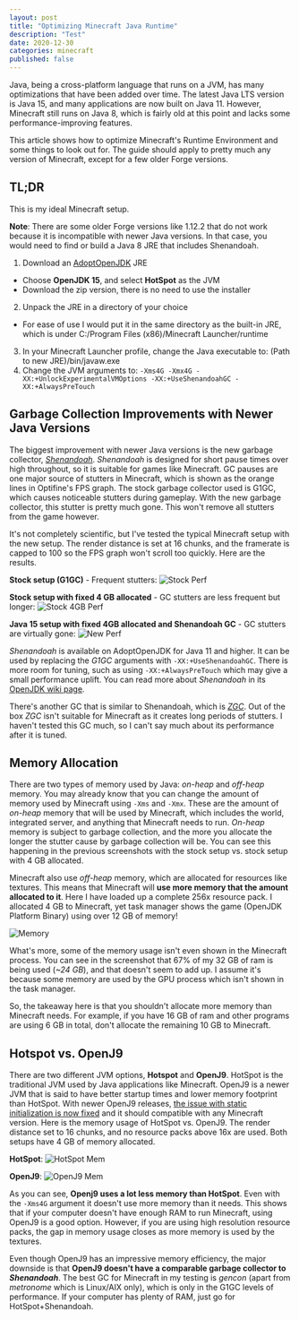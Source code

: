 ```yaml
---
layout: post
title: "Optimizing Minecraft Java Runtime"
description: "Test"
date: 2020-12-30
categories: minecraft
published: false
---
```

Java, being a cross-platform language that runs on a JVM, has many optimizations that have been added over time. The latest Java LTS version is Java 15, and many applications are now built on Java 11. However, Minecraft still runs on Java 8, which is fairly old at this point and lacks some performance-improving features.

This article shows how to optimize Minecraft's Runtime Environment and some things to look out for. The guide should apply to pretty much any version of Minecraft, except for a few older Forge versions.

## TL;DR

This is my ideal Minecraft setup.

**Note**: There are some older Forge versions like 1.12.2 that do not work because it is incompatible with newer Java versions. In that case, you would need to find or build a Java 8 JRE that includes Shenandoah.

1. Download an [AdoptOpenJDK](https://adoptopenjdk.net/releases.html) JRE
- Choose **OpenJDK 15**, and select **HotSpot** as the JVM
- Download the zip version, there is no need to use the installer
2. Unpack the JRE in a directory of your choice
- For ease of use I would put it in the same directory as the built-in JRE, which is under C:/Program Files (x86)/Minecraft Launcher/runtime
3. In your Minecraft Launcher profile, change the Java executable to: (Path to new JRE)/bin/javaw.exe
4. Change the JVM arguments to: `-Xms4G -Xmx4G -XX:+UnlockExperimentalVMOptions -XX:+UseShenandoahGC -XX:+AlwaysPreTouch`
  
## Garbage Collection Improvements with Newer Java Versions

The biggest improvement with newer Java versions is the new garbage collector, *[Shenandoah](https://wiki.openjdk.java.net/display/shenandoah/Main)*. *Shenandoah* is designed for short pause times over high throughout, so it is suitable for games like Minecraft. GC pauses are one major source of stutters in Minecraft, which is shown as the orange lines in Optifine's FPS graph. The stock garbage collector used is G1GC, which causes noticeable stutters during gameplay. With the new garbage collector, this stutter is pretty much gone. This won't remove all stutters from the game however.

It's not completely scientific, but I've tested the typical Minecraft setup with the new setup. The render distance is set at 16 chunks, and the framerate is capped to 100 so the FPS graph won't scroll too quickly. Here are the results. 

**Stock setup (G1GC)** - Frequent stutters: 
![Stock Perf](/assets/optimizing-minecraft-java-runtime/perf2.png)

**Stock setup with fixed 4 GB allocated** - GC stutters are less frequent but longer:
![Stock 4GB Perf](/assets/optimizing-minecraft-java-runtime/perf3.png)

**Java 15 setup with fixed 4GB allocated and Shenandoah GC** - GC stutters are virtually gone:
![New Perf](/assets/optimizing-minecraft-java-runtime/perf1.png)

*Shenandoah* is available on AdoptOpenJDK for Java 11 and higher. It can be used by replacing the *G1GC* arguments with `-XX:+UseShenandoahGC`. There is more room for tuning, such as using `-XX:+AlwaysPreTouch` which may give a small performance uplift. You can read more about *Shenandoah* in its [OpenJDK wiki page](https://wiki.openjdk.java.net/display/shenandoah/Main).

There's another GC that is similar to Shenandoah, which is *[ZGC](https://wiki.openjdk.java.net/display/zgc/Main)*. Out of the box *ZGC* isn't suitable for Minecraft as it creates long periods of stutters. I haven't tested this GC much, so I can't say much about its performance after it is tuned.

## Memory Allocation

There are two types of memory used by Java: *on-heap* and *off-heap* memory. You may already know that you can change the amount of memory used by Minecraft using `-Xms` and `-Xmx`. These are the amount of *on-heap* memory that will be used by Minecraft, which includes the world, integrated server, and anything that Minecraft needs to run. *On-heap* memory is subject to garbage collection, and the more you allocate the longer the stutter cause by garbage collection will be. You can see this happening in the previous screenshots with the stock setup vs. stock setup with 4 GB allocated.

Minecraft also use *off-heap* memory, which are allocated for resources like textures. This means that Minecraft will **use more memory that the amount allocated to it**. Here I have loaded up a complete 256x resource pack. I allocated 4 GB to Minecraft, yet task manager shows the game (OpenJDK Platform Binary) using over 12 GB of memory!

![Memory](/assets/optimizing-minecraft-java-runtime/mem.png)

What's more, some of the memory usage isn't even shown in the Minecraft process. You can see in the screenshot that 67% of my 32 GB of ram is being used (*~24 GB*), and that doesn't seem to add up. I assume it's because some memory are used by the GPU process which isn't shown in the task manager.

So, the takeaway here is that you shouldn't allocate more memory than Minecraft needs. For example, if you have 16 GB of ram and other programs are using 6 GB in total, don't allocate the remaining 10 GB to Minecraft.

## Hotspot vs. OpenJ9

There are two different JVM options, **Hotspot** and **OpenJ9**. HotSpot is the traditional JVM used by Java applications like Minecraft. OpenJ9 is a newer JVM that is said to have better startup times and lower memory footprint than HotSpot. With newer OpenJ9 releases, [the issue with static initialization is now fixed](https://github.com/iczero/fabric-openj9compat) and it should compatible with any Minecraft version. Here is the memory usage of HotSpot vs. OpenJ9. The render distance set to 16 chunks, and no resource packs above 16x are used. Both setups have 4 GB of memory allocated.

**HotSpot**:
![HotSpot Mem](/assets/optimizing-minecraft-java-runtime/memtest2.png)

**OpenJ9**:
![OpenJ9 Mem](/assets/optimizing-minecraft-java-runtime/memtest1.png)

As you can see, **Openj9 uses a lot less memory than HotSpot**. Even with the `-Xms4G` argument it doesn't use more memory than it needs. This shows that if your computer doesn't have enough RAM to run Minecraft, using OpenJ9 is a good option. However, if you are using high resolution resource packs, the gap in memory usage closes as more memory is used by the textures.

Even though OpenJ9 has an impressive memory efficiency, the major downside is that **OpenJ9 doesn't have a comparable garbage collector to *Shenandoah***. The best GC for Minecraft in my testing is *gencon* (apart from *metronome* which is Linux/AIX only), which is only in the G1GC levels of performance. If your computer has plenty of RAM, just go for HotSpot+Shenandoah.
